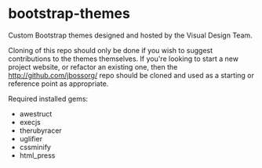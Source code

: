 bootstrap-themes
================

Custom Bootstrap themes designed and hosted by the Visual Design Team.

Cloning of this repo should only be done if you wish to suggest contributions to the themes themselves. If you're looking to start a new project website, or refactor an existing one, then the http://github.com/jbossorg/<example-project> repo should be cloned and used as a starting or reference point as appropriate.

Required installed gems:
- awestruct
- execjs
- therubyracer
- uglifier
- cssminify
- html_press